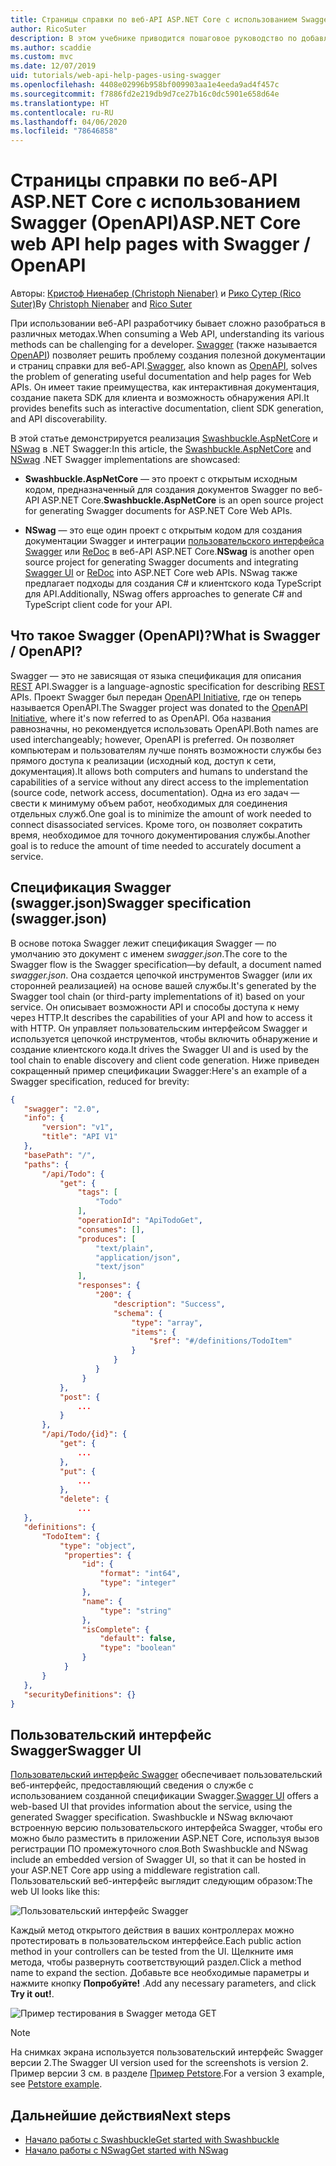 ```yaml
---
title: Страницы справки по веб-API ASP.NET Core с использованием Swagger (OpenAPI)
author: RicoSuter
description: В этом учебнике приводится пошаговое руководство по добавлению Swagger для составления документации и страниц справки к приложению веб-API.
ms.author: scaddie
ms.custom: mvc
ms.date: 12/07/2019
uid: tutorials/web-api-help-pages-using-swagger
ms.openlocfilehash: 4408e02996b958bf009903aa1e4eeda9ad4f457c
ms.sourcegitcommit: f7886fd2e219db9d7ce27b16c0dc5901e658d64e
ms.translationtype: HT
ms.contentlocale: ru-RU
ms.lasthandoff: 04/06/2020
ms.locfileid: "78646858"
---
```

# <a name="aspnet-core-web-api-help-pages-with-swagger--openapi"></a><span data-ttu-id="0d71a-103">Страницы справки по веб-API ASP.NET Core с использованием Swagger (OpenAPI)</span><span class="sxs-lookup"><span data-stu-id="0d71a-103">ASP.NET Core web API help pages with Swagger / OpenAPI</span></span>

<span data-ttu-id="0d71a-104">Авторы: [Кристоф Ниенабер (Christoph Nienaber)](https://twitter.com/zuckerthoben) и [Рико Сутер (Rico Suter)](https://blog.rsuter.com/)</span><span class="sxs-lookup"><span data-stu-id="0d71a-104">By [Christoph Nienaber](https://twitter.com/zuckerthoben) and [Rico Suter](https://blog.rsuter.com/)</span></span>

<span data-ttu-id="0d71a-105">При использовании веб-API разработчику бывает сложно разобраться в различных методах.</span><span class="sxs-lookup"><span data-stu-id="0d71a-105">When consuming a Web API, understanding its various methods can be challenging for a developer.</span></span> <span data-ttu-id="0d71a-106">[Swagger](https://swagger.io/) (также называется [OpenAPI](https://www.openapis.org/)) позволяет решить проблему создания полезной документации и страниц справки для веб-API.</span><span class="sxs-lookup"><span data-stu-id="0d71a-106">[Swagger](https://swagger.io/), also known as [OpenAPI](https://www.openapis.org/), solves the problem of generating useful documentation and help pages for Web APIs.</span></span> <span data-ttu-id="0d71a-107">Он имеет такие преимущества, как интерактивная документация, создание пакета SDK для клиента и возможность обнаружения API.</span><span class="sxs-lookup"><span data-stu-id="0d71a-107">It provides benefits such as interactive documentation, client SDK generation, and API discoverability.</span></span>

<span data-ttu-id="0d71a-108">В этой статье демонстрируется реализация [Swashbuckle.AspNetCore](https://github.com/domaindrivendev/Swashbuckle.AspNetCore) и [NSwag](https://github.com/RicoSuter/NSwag) в .NET Swagger:</span><span class="sxs-lookup"><span data-stu-id="0d71a-108">In this article, the [Swashbuckle.AspNetCore](https://github.com/domaindrivendev/Swashbuckle.AspNetCore) and [NSwag](https://github.com/RicoSuter/NSwag) .NET Swagger implementations are showcased:</span></span>

* <span data-ttu-id="0d71a-109">**Swashbuckle.AspNetCore** — это проект с открытым исходным кодом, предназначенный для создания документов Swagger по веб-API ASP.NET Core.</span><span class="sxs-lookup"><span data-stu-id="0d71a-109">**Swashbuckle.AspNetCore** is an open source project for generating Swagger documents for ASP.NET Core Web APIs.</span></span>

* <span data-ttu-id="0d71a-110">**NSwag** — это еще один проект с открытым кодом для создания документации Swagger и интеграции [пользовательского интерфейса Swagger](https://swagger.io/swagger-ui/) или [ReDoc](https://github.com/Rebilly/ReDoc) в веб-API ASP.NET Core.</span><span class="sxs-lookup"><span data-stu-id="0d71a-110">**NSwag** is another open source project for generating Swagger documents and integrating [Swagger UI](https://swagger.io/swagger-ui/) or [ReDoc](https://github.com/Rebilly/ReDoc) into ASP.NET Core web APIs.</span></span> <span data-ttu-id="0d71a-111">NSwag также предлагает подходы для создания C# и клиентского кода TypeScript для API.</span><span class="sxs-lookup"><span data-stu-id="0d71a-111">Additionally, NSwag offers approaches to generate C# and TypeScript client code for your API.</span></span>

## <a name="what-is-swagger--openapi"></a><span data-ttu-id="0d71a-112">Что такое Swagger (OpenAPI)?</span><span class="sxs-lookup"><span data-stu-id="0d71a-112">What is Swagger / OpenAPI?</span></span>

<span data-ttu-id="0d71a-113">Swagger — это не зависящая от языка спецификация для описания [REST](https://en.wikipedia.org/wiki/Representational_state_transfer) API.</span><span class="sxs-lookup"><span data-stu-id="0d71a-113">Swagger is a language-agnostic specification for describing [REST](https://en.wikipedia.org/wiki/Representational_state_transfer) APIs.</span></span> <span data-ttu-id="0d71a-114">Проект Swagger был передан [OpenAPI Initiative](https://www.openapis.org/), где он теперь называется OpenAPI.</span><span class="sxs-lookup"><span data-stu-id="0d71a-114">The Swagger project was donated to the [OpenAPI Initiative](https://www.openapis.org/), where it's now referred to as OpenAPI.</span></span> <span data-ttu-id="0d71a-115">Оба названия равнозначны, но рекомендуется использовать OpenAPI.</span><span class="sxs-lookup"><span data-stu-id="0d71a-115">Both names are used interchangeably; however, OpenAPI is preferred.</span></span> <span data-ttu-id="0d71a-116">Он позволяет компьютерам и пользователям лучше понять возможности службы без прямого доступа к реализации (исходный код, доступ к сети, документация).</span><span class="sxs-lookup"><span data-stu-id="0d71a-116">It allows both computers and humans to understand the capabilities of a service without any direct access to the implementation (source code, network access, documentation).</span></span> <span data-ttu-id="0d71a-117">Одна из его задач — свести к минимуму объем работ, необходимых для соединения отдельных служб.</span><span class="sxs-lookup"><span data-stu-id="0d71a-117">One goal is to minimize the amount of work needed to connect disassociated services.</span></span> <span data-ttu-id="0d71a-118">Кроме того, он позволяет сократить время, необходимое для точного документирования службы.</span><span class="sxs-lookup"><span data-stu-id="0d71a-118">Another goal is to reduce the amount of time needed to accurately document a service.</span></span>

## <a name="swagger-specification-swaggerjson"></a><span data-ttu-id="0d71a-119">Спецификация Swagger (swagger.json)</span><span class="sxs-lookup"><span data-stu-id="0d71a-119">Swagger specification (swagger.json)</span></span>

<span data-ttu-id="0d71a-120">В основе потока Swagger лежит спецификация Swagger &mdash; по умолчанию это документ с именем *swagger.json*.</span><span class="sxs-lookup"><span data-stu-id="0d71a-120">The core to the Swagger flow is the Swagger specification&mdash;by default, a document named *swagger.json*.</span></span> <span data-ttu-id="0d71a-121">Она создается цепочкой инструментов Swagger (или их сторонней реализацией) на основе вашей службы.</span><span class="sxs-lookup"><span data-stu-id="0d71a-121">It's generated by the Swagger tool chain (or third-party implementations of it) based on your service.</span></span> <span data-ttu-id="0d71a-122">Он описывает возможности API и способы доступа к нему через HTTP.</span><span class="sxs-lookup"><span data-stu-id="0d71a-122">It describes the capabilities of your API and how to access it with HTTP.</span></span> <span data-ttu-id="0d71a-123">Он управляет пользовательским интерфейсом Swagger и используется цепочкой инструментов, чтобы включить обнаружение и создание клиентского кода.</span><span class="sxs-lookup"><span data-stu-id="0d71a-123">It drives the Swagger UI and is used by the tool chain to enable discovery and client code generation.</span></span> <span data-ttu-id="0d71a-124">Ниже приведен сокращенный пример спецификации Swagger:</span><span class="sxs-lookup"><span data-stu-id="0d71a-124">Here's an example of a Swagger specification, reduced for brevity:</span></span>

```json
{
   "swagger": "2.0",
   "info": {
       "version": "v1",
       "title": "API V1"
   },
   "basePath": "/",
   "paths": {
       "/api/Todo": {
           "get": {
               "tags": [
                   "Todo"
               ],
               "operationId": "ApiTodoGet",
               "consumes": [],
               "produces": [
                   "text/plain",
                   "application/json",
                   "text/json"
               ],
               "responses": {
                   "200": {
                       "description": "Success",
                       "schema": {
                           "type": "array",
                           "items": {
                               "$ref": "#/definitions/TodoItem"
                           }
                       }
                   }
                }
           },
           "post": {
               ...
           }
       },
       "/api/Todo/{id}": {
           "get": {
               ...
           },
           "put": {
               ...
           },
           "delete": {
               ...
   },
   "definitions": {
       "TodoItem": {
           "type": "object",
            "properties": {
                "id": {
                    "format": "int64",
                    "type": "integer"
                },
                "name": {
                    "type": "string"
                },
                "isComplete": {
                    "default": false,
                    "type": "boolean"
                }
            }
       }
   },
   "securityDefinitions": {}
}
```

## <a name="swagger-ui"></a><span data-ttu-id="0d71a-125">Пользовательский интерфейс Swagger</span><span class="sxs-lookup"><span data-stu-id="0d71a-125">Swagger UI</span></span>

<span data-ttu-id="0d71a-126">[Пользовательский интерфейс Swagger](https://swagger.io/swagger-ui/) обеспечивает пользовательский веб-интерфейс, предоставляющий сведения о службе с использованием созданной спецификации Swagger.</span><span class="sxs-lookup"><span data-stu-id="0d71a-126">[Swagger UI](https://swagger.io/swagger-ui/) offers a web-based UI that provides information about the service, using the generated Swagger specification.</span></span> <span data-ttu-id="0d71a-127">Swashbuckle и NSwag включают встроенную версию пользовательского интерфейса Swagger, чтобы его можно было разместить в приложении ASP.NET Core, используя вызов регистрации ПО промежуточного слоя.</span><span class="sxs-lookup"><span data-stu-id="0d71a-127">Both Swashbuckle and NSwag include an embedded version of Swagger UI, so that it can be hosted in your ASP.NET Core app using a middleware registration call.</span></span> <span data-ttu-id="0d71a-128">Пользовательский веб-интерфейс выглядит следующим образом:</span><span class="sxs-lookup"><span data-stu-id="0d71a-128">The web UI looks like this:</span></span>

![Пользовательский интерфейс Swagger](web-api-help-pages-using-swagger/_static/swagger-ui.png)

<span data-ttu-id="0d71a-130">Каждый метод открытого действия в ваших контроллерах можно протестировать в пользовательском интерфейсе.</span><span class="sxs-lookup"><span data-stu-id="0d71a-130">Each public action method in your controllers can be tested from the UI.</span></span> <span data-ttu-id="0d71a-131">Щелкните имя метода, чтобы развернуть соответствующий раздел.</span><span class="sxs-lookup"><span data-stu-id="0d71a-131">Click a method name to expand the section.</span></span> <span data-ttu-id="0d71a-132">Добавьте все необходимые параметры и нажмите кнопку **Попробуйте!** .</span><span class="sxs-lookup"><span data-stu-id="0d71a-132">Add any necessary parameters, and click **Try it out!**.</span></span>

![Пример тестирования в Swagger метода GET](web-api-help-pages-using-swagger/_static/get-try-it-out.png)

> [!NOTE]
> <span data-ttu-id="0d71a-134">На снимках экрана используется пользовательский интерфейс Swagger версии 2.</span><span class="sxs-lookup"><span data-stu-id="0d71a-134">The Swagger UI version used for the screenshots is version 2.</span></span> <span data-ttu-id="0d71a-135">Пример версии 3 см. в разделе [Пример Petstore](https://petstore.swagger.io/).</span><span class="sxs-lookup"><span data-stu-id="0d71a-135">For a version 3 example, see [Petstore example](https://petstore.swagger.io/).</span></span>

## <a name="next-steps"></a><span data-ttu-id="0d71a-136">Дальнейшие действия</span><span class="sxs-lookup"><span data-stu-id="0d71a-136">Next steps</span></span>

* [<span data-ttu-id="0d71a-137">Начало работы с Swashbuckle</span><span class="sxs-lookup"><span data-stu-id="0d71a-137">Get started with Swashbuckle</span></span>](xref:tutorials/get-started-with-swashbuckle)
* [<span data-ttu-id="0d71a-138">Начало работы с NSwag</span><span class="sxs-lookup"><span data-stu-id="0d71a-138">Get started with NSwag</span></span>](xref:tutorials/get-started-with-nswag)
